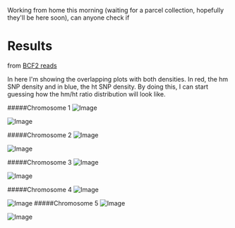 Working from home this morning (waiting for a parcel collection, hopefully they'll be here soon), can anyone check if 

Results
====

from [BCF2 reads](http://1001genomes.org/software/shoremap.html)

In here I'm showing the overlapping plots with both densities. In red, the hm SNP density and in blue, the ht SNP density. By doing this, I can start guessing how the hm/ht ratio distribution will look like. 

#####Chromosome 1 
![Image](https://github.com/pilarcormo/SNP_distribution_method/blob/master/BCF2/BCF2_chromosome1/Rplot.hmhtdensities_magblue.png?raw=true)

![Image](https://github.com/pilarcormo/SNP_distribution_method/blob/master/BCF2/BCF2_chromosome1/Rplot.hist%26den.png?raw=true)


#####Chromosome 2 
![Image](https://github.com/pilarcormo/SNP_distribution_method/blob/master/BCF2/BCF2_chromosome2/Rplot.hmhtdensities_magblu.png?raw=true)

![Image](https://github.com/pilarcormo/SNP_distribution_method/blob/master/BCF2/BCF2_chromosome2/Rplot.hist%26den.png?raw=true)

#####Chromosome 3
![Image](https://github.com/pilarcormo/SNP_distribution_method/blob/master/BCF2/BCF2_chromosome3/Rplot.hmht.png?raw=true)

![Image](https://github.com/pilarcormo/SNP_distribution_method/blob/master/BCF2/BCF2_chromosome3/Rplot.hist%26den.png?raw=true)


#####Chromosome 4
![Image](https://github.com/pilarcormo/SNP_distribution_method/blob/master/BCF2/BCF2_chromosome4/Rplot.hmhtdensities_magblu.png?raw=true)

![Image](https://github.com/pilarcormo/SNP_distribution_method/blob/master/BCF2/BCF2_chromosome4/Rplot.hist%26den.png?raw=true)
#####Chromosome 5 
![Image](https://github.com/pilarcormo/SNP_distribution_method/blob/master/BCF2/BCF2_chromosome5/Rplot.hmhtdensities_magblu.png?raw=true)

![Image](https://github.com/pilarcormo/SNP_distribution_method/blob/master/BCF2/BCF2_chromosome5/Rplot.hist%26den.png?raw=true)